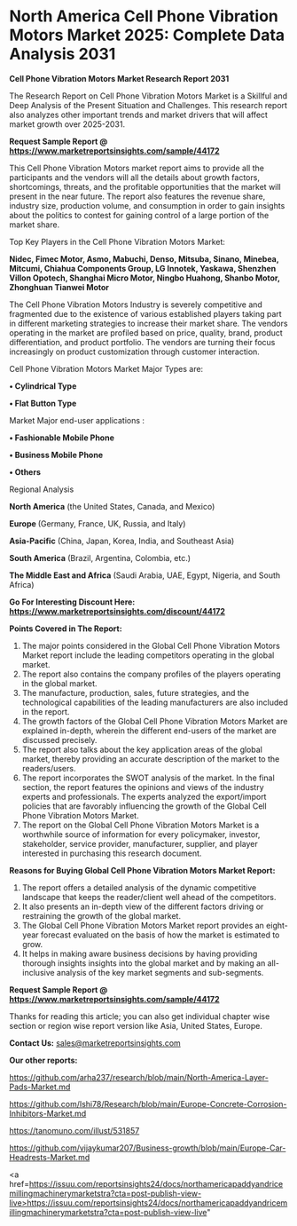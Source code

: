 # North America Cell Phone Vibration Motors Market 2025: Complete Data Analysis 2031

<strong>Cell Phone Vibration Motors Market Research Report 2031</strong>

The Research Report on Cell Phone Vibration Motors Market is a Skillful and Deep Analysis of the Present Situation and Challenges. This research report also analyzes other important trends and market drivers that will affect market growth over 2025-2031.

<strong>Request Sample Report @ <a href=https://www.marketreportsinsights.com/sample/44172>https://www.marketreportsinsights.com/sample/44172</a></strong>

This Cell Phone Vibration Motors market report aims to provide all the participants and the vendors will all the details about growth factors, shortcomings, threats, and the profitable opportunities that the market will present in the near future. The report also features the revenue share, industry size, production volume, and consumption in order to gain insights about the politics to contest for gaining control of a large portion of the market share.

Top Key Players in the Cell Phone Vibration Motors Market:

<strong>Nidec, Fimec Motor, Asmo, Mabuchi, Denso, Mitsuba, Sinano, Minebea, Mitcumi, Chiahua Components Group, LG Innotek, Yaskawa, Shenzhen Villon Opotech, Shanghai Micro Motor, Ningbo Huahong, Shanbo Motor, Zhonghuan Tianwei Motor</strong>

The Cell Phone Vibration Motors Industry is severely competitive and fragmented due to the existence of various established players taking part in different marketing strategies to increase their market share. The vendors operating in the market are profiled based on price, quality, brand, product differentiation, and product portfolio. The vendors are turning their focus increasingly on product customization through customer interaction.

Cell Phone Vibration Motors Market Major Types are:

<strong>•  Cylindrical Type

•  Flat Button Type</strong>

Market Major end-user applications :

<strong>•  Fashionable Mobile Phone

•  Business Mobile Phone

•  Others</strong>

Regional Analysis

</u><strong><b>North America</b></strong> (the United States, Canada, and Mexico)

<strong><b>Europe </b></strong>(Germany, France, UK, Russia, and Italy)

<strong><b>Asia-Pacific</b></strong> (China, Japan, Korea, India, and Southeast Asia)

<strong><b>South America</b></strong> (Brazil, Argentina, Colombia, etc.)

<strong><b>The Middle East and Africa</b></strong> (Saudi Arabia, UAE, Egypt, Nigeria, and South Africa)

<strong>Go For Interesting Discount Here: <a href=https://www.marketreportsinsights.com/discount/44172>https://www.marketreportsinsights.com/discount/44172</a></strong>

<strong>Points Covered in The Report:</strong>
<ol>
  <li>The major points considered in the Global Cell Phone Vibration Motors Market report include the leading competitors operating in the global market.</li>
  <li>The report also contains the company profiles of the players operating in the global market.</li>
  <li>The manufacture, production, sales, future strategies, and the technological capabilities of the leading manufacturers are also included in the report.</li>
  <li>The growth factors of the Global Cell Phone Vibration Motors Market are explained in-depth, wherein the different end-users of the market are discussed precisely.</li>
  <li>The report also talks about the key application areas of the global market, thereby providing an accurate description of the market to the readers/users.</li>
  <li>The report incorporates the SWOT analysis of the market. In the final section, the report features the opinions and views of the industry experts and professionals. The experts analyzed the export/import policies that are favorably influencing the growth of the Global Cell Phone Vibration Motors Market.</li>
  <li>The report on the Global Cell Phone Vibration Motors Market is a worthwhile source of information for every policymaker, investor, stakeholder, service provider, manufacturer, supplier, and player interested in purchasing this research document.</li>
</ol>
<strong>Reasons for Buying Global Cell Phone Vibration Motors Market Report:</strong>

<ol>
  <li>The report offers a detailed analysis of the dynamic competitive landscape that keeps the reader/client well ahead of the competitors.</li>
  <li>It also presents an in-depth view of the different factors driving or restraining the growth of the global market.</li>
  <li>The Global Cell Phone Vibration Motors Market report provides an eight-year forecast evaluated on the basis of how the market is estimated to grow.</li>
  <li>It helps in making aware business decisions by having providing thorough insights insights into the global market and by making an all-inclusive analysis of the key market segments and sub-segments.</li>
</ol>
<strong>Request Sample Report @ <a href=https://www.marketreportsinsights.com/sample/44172>https://www.marketreportsinsights.com/sample/44172</a></strong>


Thanks for reading this article; you can also get individual chapter wise section or region wise report version like Asia, United States, Europe.

<strong>Contact Us:</strong>
sales@marketreportsinsights.com

<strong>Our other reports:</strong>

<a href=https://github.com/arha237/research/blob/main/North-America-Layer-Pads-Market.md>https://github.com/arha237/research/blob/main/North-America-Layer-Pads-Market.md</a>

<a href=https://github.com/Ishi78/Research/blob/main/Europe-Concrete-Corrosion-Inhibitors-Market.md>https://github.com/Ishi78/Research/blob/main/Europe-Concrete-Corrosion-Inhibitors-Market.md</a>

<a href=https://tanomuno.com/illust/531857>https://tanomuno.com/illust/531857</a>

<a href=https://github.com/vijaykumar207/Business-growth/blob/main/Europe-Car-Headrests-Market.md>https://github.com/vijaykumar207/Business-growth/blob/main/Europe-Car-Headrests-Market.md</a>

<a href=https://issuu.com/reportsinsights24/docs/northamericapaddyandricemillingmachinerymarketstra?cta=post-publish-view-live>https://issuu.com/reportsinsights24/docs/northamericapaddyandricemillingmachinerymarketstra?cta=post-publish-view-live</a>"
